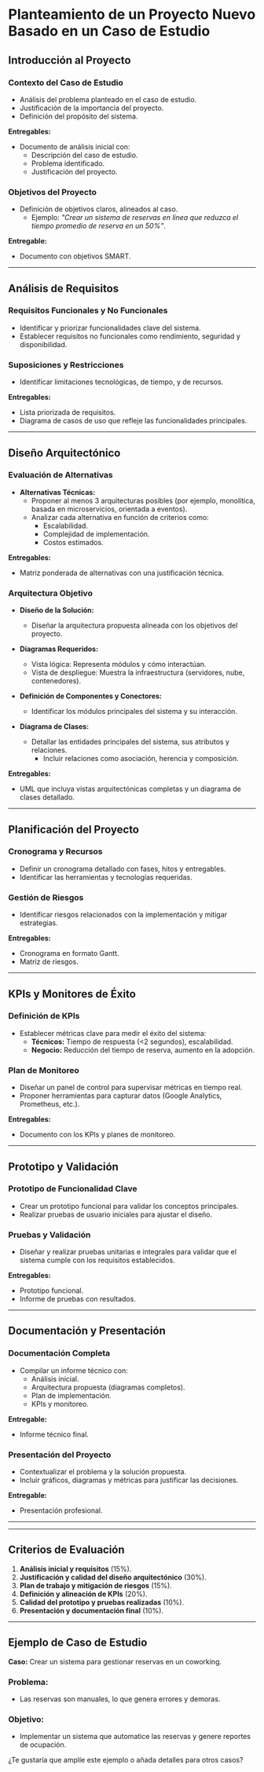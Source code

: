 # Planteamiento de un Proyecto Nuevo Basado en un Caso de Estudio

## Introducción al Proyecto

### Contexto del Caso de Estudio  
- Análisis del problema planteado en el caso de estudio.
- Justificación de la importancia del proyecto.
- Definición del propósito del sistema.

**Entregables:**
- Documento de análisis inicial con:
  - Descripción del caso de estudio.
  - Problema identificado.
  - Justificación del proyecto.

### Objetivos del Proyecto
- Definición de objetivos claros, alineados al caso.
  - Ejemplo: *"Crear un sistema de reservas en línea que reduzca el tiempo promedio de reserva en un 50%"*.

**Entregable:**
- Documento con objetivos SMART.

---

## Análisis de Requisitos

### Requisitos Funcionales y No Funcionales  
- Identificar y priorizar funcionalidades clave del sistema.
- Establecer requisitos no funcionales como rendimiento, seguridad y disponibilidad.

### Suposiciones y Restricciones
- Identificar limitaciones tecnológicas, de tiempo, y de recursos.

**Entregables:**
- Lista priorizada de requisitos.
- Diagrama de casos de uso que refleje las funcionalidades principales.

---

## Diseño Arquitectónico  

### Evaluación de Alternativas
- **Alternativas Técnicas:**
  - Proponer al menos 3 arquitecturas posibles (por ejemplo, monolítica, basada en microservicios, orientada a eventos).
  - Analizar cada alternativa en función de criterios como:
    - Escalabilidad.
    - Complejidad de implementación.
    - Costos estimados.

**Entregables:**
- Matriz ponderada de alternativas con una justificación técnica.

### Arquitectura Objetivo
- **Diseño de la Solución:**
  - Diseñar la arquitectura propuesta alineada con los objetivos del proyecto.

- **Diagramas Requeridos:**
  - Vista lógica: Representa módulos y cómo interactúan.
  - Vista de despliegue: Muestra la infraestructura (servidores, nube, contenedores).

- **Definición de Componentes y Conectores:**
  - Identificar los módulos principales del sistema y su interacción.

- **Diagrama de Clases:**
  - Detallar las entidades principales del sistema, sus atributos y relaciones.
    - Incluir relaciones como asociación, herencia y composición.

**Entregables:**
- UML que incluya vistas arquitectónicas completas y un diagrama de clases detallado.

---

## Planificación del Proyecto  

### Cronograma y Recursos
- Definir un cronograma detallado con fases, hitos y entregables.
- Identificar las herramientas y tecnologías requeridas.

### Gestión de Riesgos
- Identificar riesgos relacionados con la implementación y mitigar estrategias.

**Entregables:**
- Cronograma en formato Gantt.
- Matriz de riesgos.

---

## KPIs y Monitores de Éxito  

### Definición de KPIs
- Establecer métricas clave para medir el éxito del sistema:
  - **Técnicos:** Tiempo de respuesta (<2 segundos), escalabilidad.
  - **Negocio:** Reducción del tiempo de reserva, aumento en la adopción.

### Plan de Monitoreo
- Diseñar un panel de control para supervisar métricas en tiempo real.
- Proponer herramientas para capturar datos (Google Analytics, Prometheus, etc.).

**Entregables:**
- Documento con los KPIs y planes de monitoreo.

---

## Prototipo y Validación  

### Prototipo de Funcionalidad Clave
- Crear un prototipo funcional para validar los conceptos principales.
- Realizar pruebas de usuario iniciales para ajustar el diseño.

### Pruebas y Validación
- Diseñar y realizar pruebas unitarias e integrales para validar que el sistema cumple con los requisitos establecidos.

**Entregables:**
- Prototipo funcional.
- Informe de pruebas con resultados.

---

## Documentación y Presentación  

### Documentación Completa
- Compilar un informe técnico con:
  - Análisis inicial.
  - Arquitectura propuesta (diagramas completos).
  - Plan de implementación.
  - KPIs y monitoreo.

**Entregable:**
- Informe técnico final.

### Presentación del Proyecto
- Contextualizar el problema y la solución propuesta.
- Incluir gráficos, diagramas y métricas para justificar las decisiones.

**Entregable:**
- Presentación profesional.

---

---

## Criterios de Evaluación
1. **Análisis inicial y requisitos** (15%).
2. **Justificación y calidad del diseño arquitectónico** (30%).
3. **Plan de trabajo y mitigación de riesgos** (15%).
4. **Definición y alineación de KPIs** (20%).
5. **Calidad del prototipo y pruebas realizadas** (10%).
6. **Presentación y documentación final** (10%).

---

## Ejemplo de Caso de Estudio

**Caso:** Crear un sistema para gestionar reservas en un coworking.

### Problema:
- Las reservas son manuales, lo que genera errores y demoras.

### Objetivo:
- Implementar un sistema que automatice las reservas y genere reportes de ocupación.

¿Te gustaría que amplíe este ejemplo o añada detalles para otros casos?
